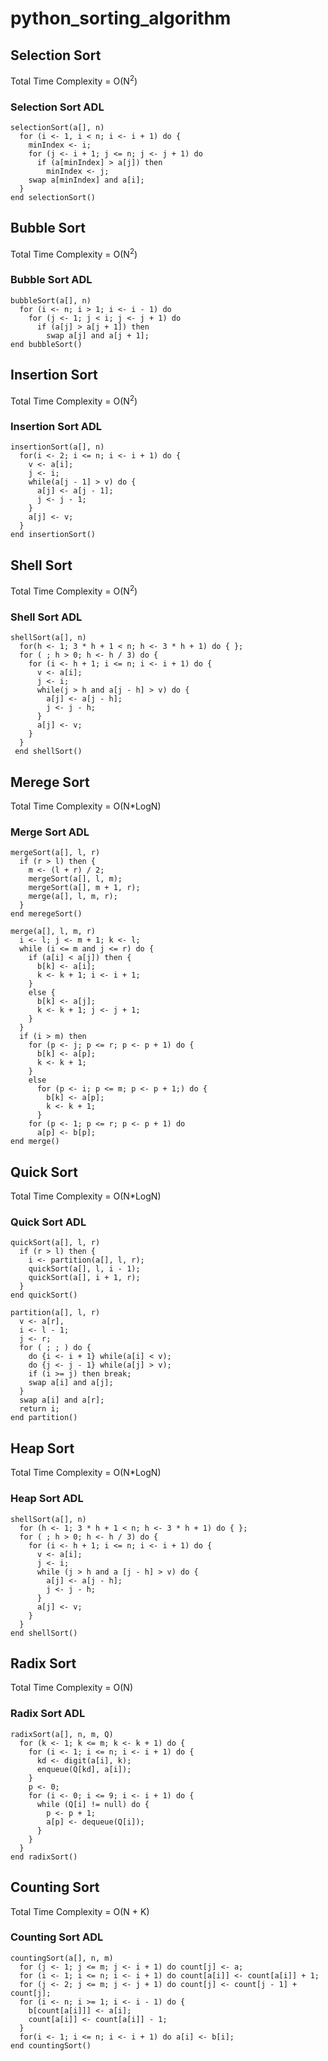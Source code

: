 # python_sorting_algorithm
## Selection Sort
Total Time Complexity = O(N<sup>2</sup>)

### Selection Sort ADL
```
selectionSort(a[], n)
  for (i <- 1, i < n; i <- i + 1) do {
    minIndex <- i;
    for (j <- i + 1; j <= n; j <- j + 1) do
      if (a[minIndex] > a[j]) then
        minIndex <- j;
    swap a[minIndex] and a[i];
  }
end selectionSort()
```

## Bubble Sort
Total Time Complexity = O(N<sup>2</sup>)

### Bubble Sort ADL
```
bubbleSort(a[], n)
  for (i <- n; i > 1; i <- i - 1) do
    for (j <- 1; j < i; j <- j + 1) do
      if (a[j] > a[j + 1]) then
        swap a[j] and a[j + 1];
end bubbleSort()
```

## Insertion Sort
Total Time Complexity = O(N<sup>2</sup>)

### Insertion Sort ADL
```
insertionSort(a[], n)
  for(i <- 2; i <= n; i <- i + 1) do {
    v <- a[i];
    j <- i;
    while(a[j - 1] > v) do {
      a[j] <- a[j - 1];
      j <- j - 1;
    }
    a[j] <- v;
  }
end insertionSort()
```
## Shell Sort
Total Time Complexity = O(N<sup>2</sup>)
### Shell Sort ADL
```
shellSort(a[], n)
  for(h <- 1; 3 * h + 1 < n; h <- 3 * h + 1) do { };
  for ( ; h > 0; h <- h / 3) do {
    for (i <- h + 1; i <= n; i <- i + 1) do {
      v <- a[i];
      j <- i;
      while(j > h and a[j - h] > v) do {
        a[j] <- a[j - h];
        j <- j - h;
      }
      a[j] <- v;
    }
  }
 end shellSort()
```

## Merege Sort
Total Time Complexity = O(N*LogN)
### Merge Sort ADL
```
mergeSort(a[], l, r)
  if (r > l) then {
    m <- (l + r) / 2;
    mergeSort(a[], l, m);
    mergeSort(a[], m + 1, r);
    merge(a[], l, m, r);
  }
end meregeSort()

merge(a[], l, m, r)
  i <- l; j <- m + 1; k <- l;
  while (i <= m and j <= r) do {
    if (a[i] < a[j]) then {
      b[k] <- a[i];
      k <- k + 1; i <- i + 1;
    }
    else {
      b[k] <- a[j];
      k <- k + 1; j <- j + 1;
    }
  }
  if (i > m) then
    for (p <- j; p <= r; p <- p + 1) do {
      b[k] <- a[p];
      k <- k + 1;
    }
    else
      for (p <- i; p <= m; p <- p + 1;) do {
        b[k] <- a[p];
        k <- k + 1;
      }
    for (p <- 1; p <= r; p <- p + 1) do
      a[p] <- b[p];
end merge()
```

## Quick Sort
Total Time Complexity = O(N*LogN)
### Quick Sort ADL
```
quickSort(a[], l, r)
  if (r > l) then {
    i <- partition(a[], l, r);
    quickSort(a[], l, i - 1);
    quickSort(a[], i + 1, r);
  }
end quickSort()

partition(a[], l, r)
  v <- a[r],
  i <- l - 1;
  j <- r;
  for ( ; ; ) do {
    do {i <- i + 1} while(a[i] < v);
    do {j <- j - 1} while(a[j] > v);
    if (i >= j) then break;
    swap a[i] and a[j];
  }
  swap a[i] and a[r];
  return i;
end partition()
```

## Heap Sort
Total Time Complexity = O(N*LogN)
### Heap Sort ADL
```
shellSort(a[], n)
  for (h <- 1; 3 * h + 1 < n; h <- 3 * h + 1) do { };
  for ( ; h > 0; h <- h / 3) do {
    for (i <- h + 1; i <= n; i <- i + 1) do {
      v <- a[i];
      j <- i;
      while (j > h and a [j - h] > v) do {
        a[j] <- a[j - h];
        j <- j - h;
      }
      a[j] <- v;
    }
  }
end shellSort()
```

## Radix Sort
Total Time Complexity = O(N)
### Radix Sort ADL
```
radixSort(a[], n, m, Q)
  for (k <- 1; k <= m; k <- k + 1) do {
    for (i <- 1; i <= n; i <- i + 1) do {
      kd <- digit(a[i], k);
      enqueue(Q[kd], a[i]);
    }
    p <- 0;
    for (i <- 0; i <= 9; i <- i + 1) do {
      while (Q[i] != null) do {
        p <- p + 1;
        a[p] <- dequeue(Q[i]);
      }
    }
  }
end radixSort()
```
## Counting Sort
Total Time Complexity = O(N + K)
### Counting Sort ADL
```
countingSort(a[], n, m)
  for (j <- 1; j <= m; j <- i + 1) do count[j] <- a;
  for (i <- 1; i <= n; i <- i + 1) do count[a[i]] <- count[a[i]] + 1;
  for (j <- 2; j <= m; j <- j + 1) do count[j] <- count[j - 1] + count[j];
  for (i <- n; i >= 1; i <- i - 1) do {
    b[count[a[i]]] <- a[i];
    count[a[i]] <- count[a[i]] - 1;
  }
  for(i <- 1; i <= n; i <- i + 1) do a[i] <- b[i];
end countingSort()
```
